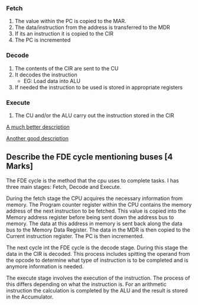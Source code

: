 ### Fetch

1. The value within the PC is copied to the MAR.
2. The data/instruction from the address is transferred to the MDR
3. If its an instruction it is copied to the CIR
4. The PC is incremented

### Decode

1. The contents of the CIR are sent to the CU
2. It decodes the instruction
   - EG: Load data into ALU
3. If needed the instruction to be used is stored in appropriate registers

### Execute

1. The CU and/or the ALU carry out the instruction stored in the CIR

[A much better description](https://www.futurelearn.com/info/courses/how-computers-work/0/steps/49284)

[Another good description](https://isaaccomputerscience.org/concepts/sys_arch_processor?examBoard=all&stage=all&topic=architecture)


## Describe the FDE cycle mentioning buses [4 Marks]
The FDE cycle is the method that the cpu uses to complete tasks. I has three main stages: Fetch, Decode and Execute.

During the fetch stage the CPU acquires the necessary information from memory. The Program counter register within the CPU contains the memory address of the next instruction to be fetched. This value is copied into the Memory address register before being sent down the address bus to memory. The data at this address in memory is sent back along the data bus to the Memory Data Register. The data in the MDR is then copied to the Current instruction register. The PC is then incremented.

The next cycle int the FDE cycle is the decode stage. During this stage the data in the CIR is decoded. This process includes spitting the operand from the opcode to determine what type of instruction is to be completed and is anymore information is needed.

The execute stage involves the execution of the instruction. The process of this differs depending on what the instruction is. For an arithmetic instruction the calculation is completed by the ALU and the result is stored in the Accumulator.


